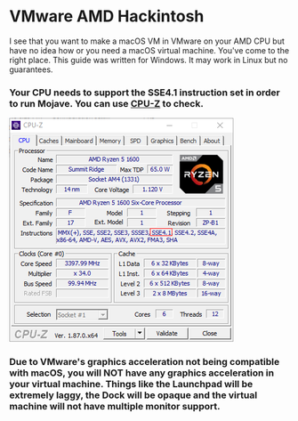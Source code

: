 # VMware AMD Hackintosh

I see that you want to make a macOS VM in VMware on your AMD CPU but have no idea how or you need a macOS virtual machine. You've come to the right place. This guide was written for Windows. It may work in Linux but no guarantees.

### Your CPU needs to support the SSE4.1 instruction set in order to run Mojave. You can use [CPU-Z](https://www.cpuid.com/softwares/cpu-z.html) to check. 

![](.gitbook/assets/cpuz_x64_9wabn04m3a.png)

### Due to VMware's graphics acceleration not being compatible with macOS, you will NOT have any graphics acceleration in your virtual machine. Things like the Launchpad will be extremely laggy, the Dock will be opaque and the virtual machine will not have multiple monitor support.

